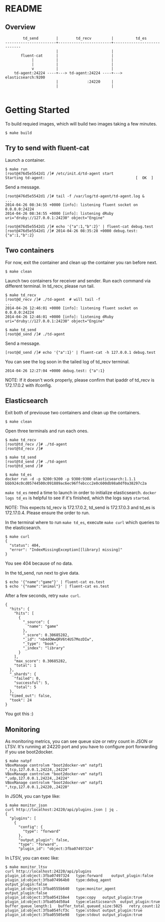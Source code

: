 # README
## Overview
```
        td_send        |        td_recv         |          td_es
-----------------------+------------------------+----------------------------
                       |                        |
       fluent-cat      |                        |
            |          |                        |
            |          |                        |
            v          |                        |
    td-agent:24224 ----+---> td-agent:24224 ----+---> elasticsearch:9200
                       |             :24220     |
                       |                        |
                           
```

# Getting Started
To build requied images, which will build two images taking a few minutes.
```
$ make build
```

## Try to send with fluent-cat
Launch a container.
```
$ make run
[root@476d5e5542d1 /]# /etc/init.d/td-agent start
Starting td-agent:                                         [  OK  ]
```

Send a message.
```
[root@476d5e5542d1 /]# tail -f /var/log/td-agent/td-agent.log &
...
2014-04-26 08:34:55 +0000 [info]: listening fluent socket on 0.0.0.0:24224
2014-04-26 08:34:55 +0000 [info]: listening dRuby uri="druby://127.0.0.1:24230" object="Engine"

[root@476d5e5542d1 /]# echo '{"a":1,"b":2}' | fluent-cat debug.test
[root@476d5e5542d1 /]# 2014-04-26 08:35:28 +0000 debug.test: {"a":1,"b":2}
```

## Two containers
For now, exit the container and clean up the container you ran before next.
```
$ make clean
```

Launch two containers for receiver and sender. Run each command via different terminal.
In td_recv, please run tail.
```
$ make td_recv
[root@d_recv /]# ./td-agent  # will tail -f
...
2014-04-26 12:46:01 +0000 [info]: listening fluent socket on 0.0.0.0:24224
2014-04-26 12:46:01 +0000 [info]: listening dRuby uri="druby://127.0.0.1:24230" object="Engine"

$ make td_send
[root@d_send /]# ./td-agent
```

Send a message.
```
[root@d_send /]# echo '{"a":1}' | fluent-cat -h 127.0.0.1 debug.test
```

You can see the log soon in the tailed log of td_recv terminal.
```
2014-04-26 12:27:04 +0000 debug.test: {"a":1}
```

NOTE: If it doesn't work properly, please confirm that ipaddr of td_recv is 172.17.0.2 with ifconfig.

## Elasticsearch
Exit both of previouse two containers and clean up the containers.
```
$ make clean
```

Open three terminals and run each ones.
```
$ make td_recv
[root@td_recv /]# ./td-agent
[root@td_recv /]# 

$ make td_send
[root@td_send /]# ./td-agent
[root@td_send /]# 

$ make td_es
docker run -d -p 9200:9200 -p 9300:9300 elasticsearch:1.1.1
bbb924c0cd05744500c091889ac6ec96ffebccc2e0c600db98a0df0a38297c2a
```

`make td_es` need a time to launch in order to initialize elasticsearch.
`docker logs td_es` is helpful to see if it's finished, which the logs says `started`.

NOTE: This expects td_recv is 172.17.0.2, td_send is 172.17.0.3 and td_es is 172.17.0.4. Please ensure the order to run.

In the terminal where to run `make td_es`, execute `make curl` which queries to the elasticsearch.
```
$ make curl
{
  "status": 404,
  "error": "IndexMissingException[[library] missing]"
}
```

You see 404 because of no data.

In the td_send, run next to give data.
```
$ echo '{"name":"game"}' | fluent-cat es.test
$ echo '{"name":"animal"}' | fluent-cat es.test
```

After a few seconds, retry `make curl`.
```
{
  "hits": {
    "hits": [
      {
        "_source": {
          "name": "game"
        },
        "_score": 0.30685282,
        "_id": "nb4dOWwQRV6t4US7MozDIw",
        "_type": "book",
        "_index": "library"
      }
    ],
    "max_score": 0.30685282,
    "total": 1
  },
  "_shards": {
    "failed": 0,
    "successful": 5,
    "total": 5
  },
  "timed_out": false,
  "took": 24
}
```

You got this :)

## Monitoring
As monitoring metrics, you can see queue size or retry count in JSON or LTSV.
It's running at 24220 port and you have to configure port forwarding if you use boot2docker.
```
$ make natpf
VBoxManage controlvm "boot2docker-vm" natpf1 ",tcp,127.0.0.1,24224,,24224"
VBoxManage controlvm "boot2docker-vm" natpf1 ",udp,127.0.0.1,24224,,24224"
VBoxManage controlvm "boot2docker-vm" natpf1 ",tcp,127.0.0.1,24220,,24220"
```

In JSON, you can type like:
```
$ make monitor_json
curl http://localhost:24220/api/plugins.json | jq .
{
  "plugins": [
    {
      "config": {
        "type": "forward"
      },
      "output_plugin": false,
      "type": "forward",
      "plugin_id": "object:3fba07497324"
```

In LTSV, you can exec like:
```
$ make monitor_ltsv
curl http://localhost:24220/api/plugins
plugin_id:object:3fba07497324   type:forward    output_plugin:false
plugin_id:object:3fba074964b0   type:debug_agent    output_plugin:false
plugin_id:object:3fba0555b640   type:monitor_agent  output_plugin:false
plugin_id:object:3fba054158e4   type:copy   output_plugin:true
plugin_id:object:3fba054d50a4   type:elasticsearch  output_plugin:true  buffer_queue_length:1   buffer_total_queued_size:5025   retry_count:12
plugin_id:object:3fba054fcf3c   type:stdout output_plugin:true
plugin_id:object:3fba05505e98   type:stdout output_plugin:true
```

